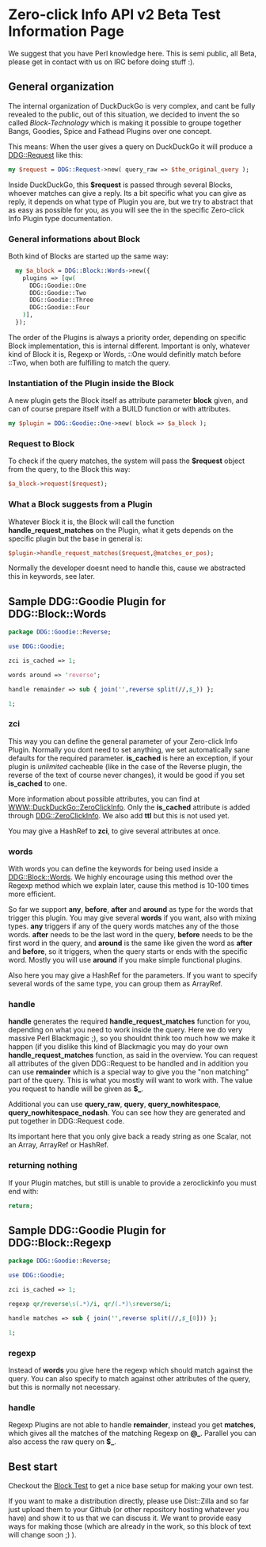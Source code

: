 # Zero-click Info API v2 Beta Test Information Page

We suggest that you have Perl knowledge here. This is semi public, all Beta, please get in contact with us on IRC before doing stuff :).

## General organization

The internal organization of DuckDuckGo is very complex, and cant be fully revealed to the public, out of this situation, we decided to invent the so called _Block-Technology_ which is making it possible to groupe together Bangs, Goodies, Spice and Fathead Plugins over one concept.

This means: When the user gives a query on DuckDuckGo it will produce a [DDG::Request](https://github.com/duckduckgo/duckduckgo/blob/master/lib/DDG/Request.pm) like this:

```perl
my $request = DDG::Request->new( query_raw => $the_original_query );
```

Inside DuckDuckGo, this **$request** is passed through several Blocks, whoever matches can give a reply. Its a bit specific what you can give as reply, it depends on what type of Plugin you are, but we try to abstract that as easy as possible for you, as you will see the in the specific Zero-click Info Plugin type documentation.

### General informations about Block

Both kind of Blocks are started up the same way:

```perl
  my $a_block = DDG::Block::Words->new({
    plugins => [qw(
      DDG::Goodie::One
      DDG::Goodie::Two
      DDG::Goodie::Three
      DDG::Goodie::Four
    )],
  });
```

The order of the Plugins is always a priority order, depending on specific Block implementation, this is internal different. Important is only, whatever kind of Block it is, Regexp or Words, ::One would definitly match before ::Two, when both are fulfilling to match the query. 

### Instantiation of the Plugin inside the Block

A new plugin gets the Block itself as attribute parameter **block** given, and can of course prepare itself with a BUILD function or with attributes. 

```perl
my $plugin = DDG::Goodie::One->new( block => $a_block );
```

### Request to Block

To check if the query matches, the system will pass the **$request** object from the query, to the Block this way:

```perl
$a_block->request($request);
```

### What a Block suggests from a Plugin

Whatever Block it is, the Block will call the function **handle_request_matches** on the Plugin, what it gets depends on the specific plugin but the base in general is:

```perl
$plugin->handle_request_matches($request,@matches_or_pos);
```

Normally the developer doesnt need to handle this, cause we abstracted this in keywords, see later.

## Sample DDG::Goodie Plugin for DDG::Block::Words

```perl
package DDG::Goodie::Reverse;

use DDG::Goodie;

zci is_cached => 1;

words around => 'reverse';

handle remainder => sub { join('',reverse split(//,$_)) };

1;
```

### zci

This way you can define the general parameter of your Zero-click Info Plugin. Normally you dont need to set anything, we set automatically sane defaults for the required parameter. **is_cached** is here an exception, if your plugin is _unlimited_ cacheable (like in the case of the Reverse plugin, the reverse of the text of course never changes), it would be good if you set **is_cached** to one.

More information about possible attributes, you can find at [WWW::DuckDuckGo::ZeroClickInfo](https://metacpan.org/module/WWW::DuckDuckGo::ZeroClickInfo). Only the **is_cached** attribute is added through [DDG::ZeroClickInfo](https://github.com/duckduckgo/duckduckgo/blob/master/lib/DDG/ZeroClickInfo.pm). We also add **ttl** but this is not used yet.

You may give a HashRef to **zci**, to give several attributes at once.

### words

With words you can define the keywords for being used inside a [DDG::Block::Words](https://github.com/duckduckgo/duckduckgo/blob/master/lib/DDG/Block/Words.pm). We highly encourage using this method over the Regexp method which we explain later, cause this method is 10-100 times more efficient.

So far we support **any**, **before**, **after** and **around** as type for the words that trigger this plugin. You may give several **words** if you want, also with mixing types. **any** triggers if any of the query words matches any of the those words. **after** needs to be the last word in the query, **before** needs to be the first word in the query, and **around** is the same like given the word as **after** and **before**, so it triggers, when the query starts or ends with the specific word. Mostly you will use **around** if you make simple functional plugins.

Also here you may give a HashRef for the parameters. If you want to specify several words of the same type, you can group them as ArrayRef.

### handle

**handle** generates the required **handle_request_matches** function for you, depending on what you need to work inside the query. Here we do very massive Perl Blackmagic ;), so you shouldnt think too much how we make it happen (if you dislike this kind of Blackmagic you may do your own **handle_request_matches** function, as said in the overview. You can request all attributes of the given DDG::Request to be handled and in addition you can use **remainder** which is a special way to give you the "non matching" part of the query. This is what you mostly will want to work with. The value you request to handle will be given as **$_**.

Additional you can use **query_raw**, **query**, **query_nowhitespace**, **query_nowhitespace_nodash**. You can see how they are generated and put together in DDG::Request code.

Its important here that you only give back a ready string as one Scalar, not an Array, ArrayRef or HashRef.

### returning nothing

If your Plugin matches, but still is unable to provide a zeroclickinfo you must end with:

```perl
return;
```

## Sample DDG::Goodie Plugin for DDG::Block::Regexp

```perl
package DDG::Goodie::Reverse;

use DDG::Goodie;

zci is_cached => 1;

regexp qr/reverse\s(.*)/i, qr/(.*)\sreverse/i;

handle matches => sub { join('',reverse split(//,$_[0])) };

1;
```

### regexp

Instead of **words** you give here the regexp which should match against the query. You can also specify to match against other attributes of the query, but this is normally not necessary.

### handle

Regexp Plugins are not able to handle **remainder**, instead you get **matches**, which gives all the matches of the matching Regexp on **@_**. Parallel you can also access the raw query on **$_**.

## Best start

Checkout the [Block Test](https://github.com/duckduckgo/duckduckgo/blob/master/t/35-block.t) to get a nice base setup for making your own test.

If you want to make a distribution directly, please use Dist::Zilla and so far just upload them to your Github (or other repository hosting whatever you have) and show it to us that we can discuss it. We want to provide easy ways for making those (which are already in the work, so this block of text will change soon ;) ).